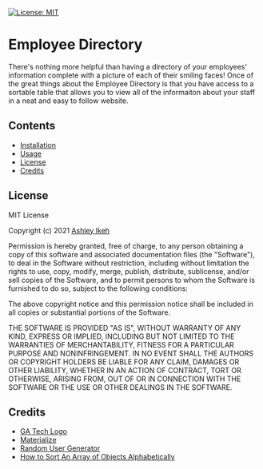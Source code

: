 [![License: MIT](https://img.shields.io/badge/License-MIT-yellow.svg)](https://opensource.org/licenses/MIT) 
# Employee Directory

There's nothing more helpful than having a directory of your employees' information complete with a picture of each of their smiling faces! Once of the great things about the Employee Directory is that you have access to a sortable table that allows you to view all of the informaiton about your staff in a neat and easy to follow website. 

## Contents

* [Installation](#installation)
* [Usage](#usage)
* [License](#license)
* [Credits](#credits)



## License

MIT License

Copyright (c) 2021 [Ashley Ikeh](https://github.com/Aikeh2021)

Permission is hereby granted, free of charge, to any person obtaining a copy
of this software and associated documentation files (the "Software"), to deal
in the Software without restriction, including without limitation the rights
to use, copy, modify, merge, publish, distribute, sublicense, and/or sell
copies of the Software, and to permit persons to whom the Software is
furnished to do so, subject to the following conditions:

The above copyright notice and this permission notice shall be included in all
copies or substantial portions of the Software.

THE SOFTWARE IS PROVIDED "AS IS", WITHOUT WARRANTY OF ANY KIND, EXPRESS OR
IMPLIED, INCLUDING BUT NOT LIMITED TO THE WARRANTIES OF MERCHANTABILITY,
FITNESS FOR A PARTICULAR PURPOSE AND NONINFRINGEMENT. IN NO EVENT SHALL THE
AUTHORS OR COPYRIGHT HOLDERS BE LIABLE FOR ANY CLAIM, DAMAGES OR OTHER
LIABILITY, WHETHER IN AN ACTION OF CONTRACT, TORT OR OTHERWISE, ARISING FROM,
OUT OF OR IN CONNECTION WITH THE SOFTWARE OR THE USE OR OTHER DEALINGS IN THE
SOFTWARE.

## Credits

* [GA Tech Logo](https://www.brandsoftheworld.com/logo/georgia-tech-yellowjackets)
* [Materialize](https://materializecss.com/)
* [Random User Generator](https://randomuser.me/)
* [How to Sort An Array of Objects Alphabetically](http://www.javascriptkit.com/javatutors/arraysort2.shtml)
